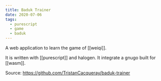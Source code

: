 ```yaml
---
title: Baduk Trainer
date: 2020-07-06
tags:
  - purescript
  - game
  - baduk
---
```


A web application to learn the game of [[weiqi]].

It is written with [[purescript]] and halogen. It integrate a gnugo built for [[wasm]].

Source: https://github.com/TristanCacqueray/baduk-trainer
